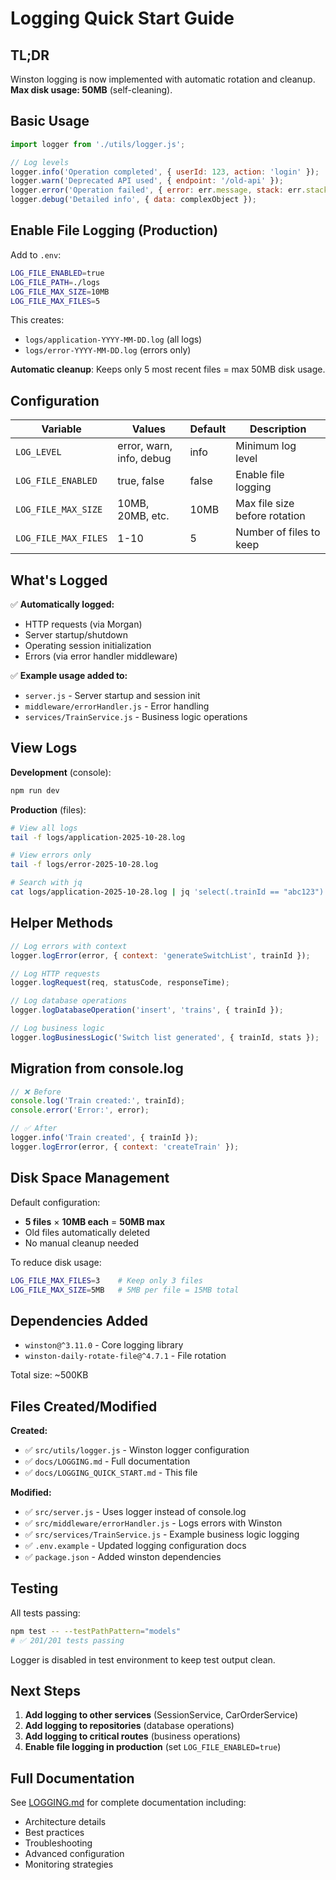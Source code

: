 # Logging Quick Start Guide

## TL;DR

Winston logging is now implemented with automatic rotation and cleanup. **Max disk usage: 50MB** (self-cleaning).

## Basic Usage

```javascript
import logger from './utils/logger.js';

// Log levels
logger.info('Operation completed', { userId: 123, action: 'login' });
logger.warn('Deprecated API used', { endpoint: '/old-api' });
logger.error('Operation failed', { error: err.message, stack: err.stack });
logger.debug('Detailed info', { data: complexObject });
```

## Enable File Logging (Production)

Add to `.env`:

```bash
LOG_FILE_ENABLED=true
LOG_FILE_PATH=./logs
LOG_FILE_MAX_SIZE=10MB
LOG_FILE_MAX_FILES=5
```

This creates:
- `logs/application-YYYY-MM-DD.log` (all logs)
- `logs/error-YYYY-MM-DD.log` (errors only)

**Automatic cleanup**: Keeps only 5 most recent files = max 50MB disk usage.

## Configuration

| Variable | Values | Default | Description |
|----------|--------|---------|-------------|
| `LOG_LEVEL` | error, warn, info, debug | info | Minimum log level |
| `LOG_FILE_ENABLED` | true, false | false | Enable file logging |
| `LOG_FILE_MAX_SIZE` | 10MB, 20MB, etc. | 10MB | Max file size before rotation |
| `LOG_FILE_MAX_FILES` | 1-10 | 5 | Number of files to keep |

## What's Logged

✅ **Automatically logged:**
- HTTP requests (via Morgan)
- Server startup/shutdown
- Operating session initialization
- Errors (via error handler middleware)

✅ **Example usage added to:**
- `server.js` - Server startup and session init
- `middleware/errorHandler.js` - Error handling
- `services/TrainService.js` - Business logic operations

## View Logs

**Development** (console):
```bash
npm run dev
```

**Production** (files):
```bash
# View all logs
tail -f logs/application-2025-10-28.log

# View errors only
tail -f logs/error-2025-10-28.log

# Search with jq
cat logs/application-2025-10-28.log | jq 'select(.trainId == "abc123")'
```

## Helper Methods

```javascript
// Log errors with context
logger.logError(error, { context: 'generateSwitchList', trainId });

// Log HTTP requests
logger.logRequest(req, statusCode, responseTime);

// Log database operations
logger.logDatabaseOperation('insert', 'trains', { trainId });

// Log business logic
logger.logBusinessLogic('Switch list generated', { trainId, stats });
```

## Migration from console.log

```javascript
// ❌ Before
console.log('Train created:', trainId);
console.error('Error:', error);

// ✅ After
logger.info('Train created', { trainId });
logger.logError(error, { context: 'createTrain' });
```

## Disk Space Management

Default configuration:
- **5 files** × **10MB each** = **50MB max**
- Old files automatically deleted
- No manual cleanup needed

To reduce disk usage:
```bash
LOG_FILE_MAX_FILES=3    # Keep only 3 files
LOG_FILE_MAX_SIZE=5MB   # 5MB per file = 15MB total
```

## Dependencies Added

- `winston@^3.11.0` - Core logging library
- `winston-daily-rotate-file@^4.7.1` - File rotation

Total size: ~500KB

## Files Created/Modified

**Created:**
- ✅ `src/utils/logger.js` - Winston logger configuration
- ✅ `docs/LOGGING.md` - Full documentation
- ✅ `docs/LOGGING_QUICK_START.md` - This file

**Modified:**
- ✅ `src/server.js` - Uses logger instead of console.log
- ✅ `src/middleware/errorHandler.js` - Logs errors with Winston
- ✅ `src/services/TrainService.js` - Example business logic logging
- ✅ `.env.example` - Updated logging configuration docs
- ✅ `package.json` - Added winston dependencies

## Testing

All tests passing:
```bash
npm test -- --testPathPattern="models"
# ✅ 201/201 tests passing
```

Logger is disabled in test environment to keep test output clean.

## Next Steps

1. **Add logging to other services** (SessionService, CarOrderService)
2. **Add logging to repositories** (database operations)
3. **Add logging to critical routes** (business operations)
4. **Enable file logging in production** (set `LOG_FILE_ENABLED=true`)

## Full Documentation

See [LOGGING.md](./LOGGING.md) for complete documentation including:
- Architecture details
- Best practices
- Troubleshooting
- Advanced configuration
- Monitoring strategies
